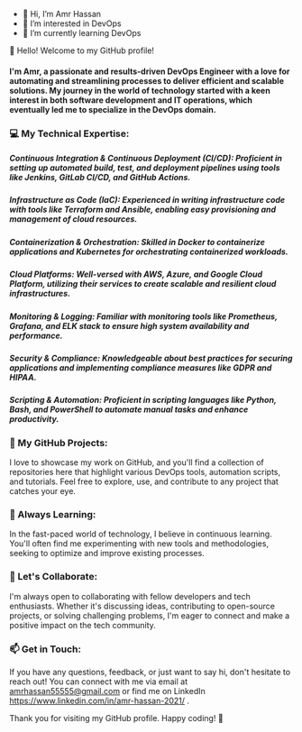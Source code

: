 - 👋 Hi, I’m Amr Hassan
- 👀 I’m interested in DevOps
- 🌱 I’m currently learning DevOps


👋 Hello! Welcome to my GitHub profile!

#### I'm Amr, a passionate and results-driven DevOps Engineer with a love for automating and streamlining processes to deliver efficient and scalable solutions. My journey in the world of technology started with a keen interest in both software development and IT operations, which eventually led me to specialize in the DevOps domain.

### 💻 My Technical Expertise:

##### Continuous Integration & Continuous Deployment (CI/CD): Proficient in setting up automated build, test, and deployment pipelines using tools like Jenkins, GitLab CI/CD, and GitHub Actions.
##### Infrastructure as Code (IaC): Experienced in writing infrastructure code with tools like Terraform and Ansible, enabling easy provisioning and management of cloud resources.
##### Containerization & Orchestration: Skilled in Docker to containerize applications and Kubernetes for orchestrating containerized workloads.
##### Cloud Platforms: Well-versed with AWS, Azure, and Google Cloud Platform, utilizing their services to create scalable and resilient cloud infrastructures.
##### Monitoring & Logging: Familiar with monitoring tools like Prometheus, Grafana, and ELK stack to ensure high system availability and performance.
##### Security & Compliance: Knowledgeable about best practices for securing applications and implementing compliance measures like GDPR and HIPAA.
##### Scripting & Automation: Proficient in scripting languages like Python, Bash, and PowerShell to automate manual tasks and enhance productivity.

### 🚀 My GitHub Projects:
I love to showcase my work on GitHub, and you'll find a collection of repositories here that highlight various DevOps tools, automation scripts, and tutorials. Feel free to explore, use, and contribute to any project that catches your eye.

### 🌱 Always Learning:
In the fast-paced world of technology, I believe in continuous learning. You'll often find me experimenting with new tools and methodologies, seeking to optimize and improve existing processes.

### 🤝 Let's Collaborate:
I'm always open to collaborating with fellow developers and tech enthusiasts. Whether it's discussing ideas, contributing to open-source projects, or solving challenging problems, I'm eager to connect and make a positive impact on the tech community.

### 📫 Get in Touch:
If you have any questions, feedback, or just want to say hi, don't hesitate to reach out! You can connect with me via email at amrhassan55555@gmail.com or find me on LinkedIn https://www.linkedin.com/in/amr-hassan-2021/ .

Thank you for visiting my GitHub profile. Happy coding! 🚀
